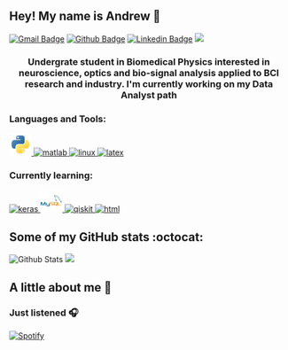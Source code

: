 ## Hey! My name is Andrew 🌌
[![Gmail Badge](https://img.shields.io/badge/-aams_23@ciencias.unam.mx-c14438?style=flat&logo=Gmail&logoColor=white&link=mailto:aams_fbm23@ciencias.unam.mx)](mailto:aams_fbm23@ciencias.unam.mx)
[![Github Badge](https://img.shields.io/badge/-Sahine-grey?style=flat&logo=github&logoColor=white&link=https://github.com/AndresMSE/)](https://www.github.com/AndresMSE/)
[![Linkedin Badge](https://img.shields.io/badge/-andresmse-0072b1?style=flat&logo=Linkedin&logoColor=white&link=https://www.linkedin.com/in/andresmse/)](https://www.linkedin.com/in/andresmse/)
![](https://komarev.com/ghpvc/?username=AndresMSE)
<h3 align="center">Undergrate student in Biomedical Physics interested in neuroscience, optics and bio-signal analysis applied to BCI research and industry. I'm currently working on my Data Analyst path</h3>
<h3 align="left">Languages and Tools:</h3>
<p align="left"> 
<a href="https://www.python.org" target="_blank"> <img src="https://raw.githubusercontent.com/devicons/devicon/master/icons/python/python-original.svg" alt="python" width="40" height="40"/> </a>
<a href="https://la.mathworks.com/products/matlab.html" target="_blank">
<img src="https://camo.githubusercontent.com/64bfb64ead15f4d2fe66c1dd2b132a99b1caf1cddb77f57ad5815f9bf94a3d89/68747470733a2f2f75706c6f61642e77696b696d656469612e6f72672f77696b6970656469612f636f6d6d6f6e732f322f32312f4d61746c61625f4c6f676f2e706e67" alt="matlab" width="40" height="40"/> </a>
<a href="https://www.linux.org/" target="_blank"> <img src="https://camo.githubusercontent.com/7215419fc9a59823fd34231f923d2c98ef4e72df17d30c9a3837058388900487/68747470733a2f2f63646e2e69636f6e2d69636f6e732e636f6d2f69636f6e73322f37302f504e472f3531322f7562756e74755f31343134332e706e67" alt="linux" width="40" height="40"/> </a>
 <a href="https://www.latex-project.org/" target="_blank"> <img src="https://camo.githubusercontent.com/20c76c8f438a117ce6a191333abdce393ce277611d859de75912931c0337acc6/68747470733a2f2f63646e2e69636f6e2d69636f6e732e636f6d2f69636f6e73322f323636372f504e472f3531322f666f6c6465725f6c617465785f7465785f69636f6e5f3136313238392e706e67" alt="latex" width="40" height="40"/> </a> </p>
<h3 align="left"> Currently learning: </h3>
 <p align=left>
<a href="https://keras.io/" target="_blank"> <img src="https://upload.wikimedia.org/wikipedia/commons/thumb/a/ae/Keras_logo.svg/2048px-Keras_logo.svg.png" alt="keras" width="40" height="40"/> </a> 
<a href="https://www.nginx.com" target="_blank"> <img src="https://raw.githubusercontent.com/devicons/devicon/master/icons/mysql/mysql-original-wordmark.svg" alt="mysql" width="40" height="40"/> </a> 
<a href="https://qiskit.org/" target="_blank">
<img src="https://qiskit.gallerycdn.vsassets.io/extensions/qiskit/qiskit-vscode/0.5.5/1558430568405/Microsoft.VisualStudio.Services.Icons.Default" alt="qiskit" width="40" height="40"/> </a> 
<a href="https://www.w3.org/html/" target="_blank"> <img src="https://cdn-icons-png.flaticon.com/512/174/174854.png" alt="html" width="40" height="40"/> </a>
 </p>

## Some of my GitHub stats :octocat:

![Github Stats](https://github-readme-stats.vercel.app/api?username=AndresMSE&bg_color=30,e96443,904e95&title_color=fff&text_color=fff)
![](https://github-readme-stats.vercel.app/api/top-langs/?username=AndresMSE&bg_color=060306&title_color=fff&text_color=fff)

## A little about me 🐺

###  Just listened 🎧
[![Spotify](https://spotify-recently-played-readme.vercel.app/api?user=22qdbxra7atbwfyppq34cbihy&unique=true&count=2)](https://open.spotify.com/user/22qdbxra7atbwfyppq34cbihy)

<!---
AndresMSE/AndresMSE is a ✨ special ✨ repository because its `README.md` (this file) appears on your GitHub profile.
You can click the Preview link to take a look at your changes.

- 👋 Hi, I’m @AndresMSE
- I’m interested in data analysis in neuroscience and optics & photonics.
- I’m currently learning machine learning applied to EEG signals.
- I’m looking to collaborate on undergraduate research projects.
- How to reach me? Text by email aams_fbm23@ciencias.unam.mx
--->
